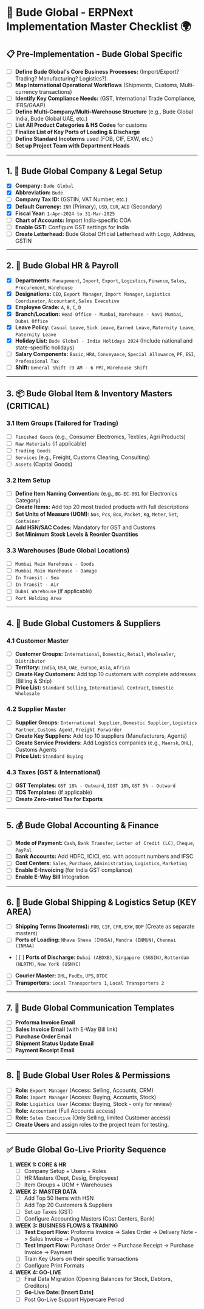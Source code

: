 # 🚀 Bude Global - ERPNext Implementation Master Checklist 🌍

## 📋 Pre-Implementation - Bude Global Specific

*   [ ] **Define Bude Global's Core Business Processes:** (Import/Export? Trading? Manufacturing? Logistics?)
*   [ ] **Map International Operational Workflows** (Shipments, Customs, Multi-currency transactions)
*   [ ] **Identify Key Compliance Needs:** (GST, International Trade Compliance, IFRS/GAAP)
*   [ ] **Define Multi-Company/Multi-Warehouse Structure** (e.g., Bude Global India, Bude Global UAE, etc.)
*   [ ] **List All Product Categories & HS Codes** for customs
*   [ ] **Finalize List of Key Ports of Loading & Discharge**
*   [ ] **Define Standard Incoterms** used (FOB, CIF, EXW, etc.)
*   [ ] **Set up Project Team with Department Heads**

---

## 1. 🏢 Bude Global Company & Legal Setup

*   [x] **Company:** `Bude Global`
*   [x] **Abbreviation:** `Bude`
*   [ ] **Company Tax ID:** (GSTIN, VAT Number, etc.)
*   [x] **Default Currency:** `INR` (Primary), `USD`, `EUR`, `AED` (Secondary)
*   [x] **Fiscal Year:** `1-Apr-2024 to 31-Mar-2025`
*   [ ] **Chart of Accounts:** Import India-specific COA
*   [ ] **Enable GST:** Configure GST settings for India
*   [ ] **Create Letterhead:** Bude Global Official Letterhead with Logo, Address, GSTIN

---

## 2. 👥 Bude Global HR & Payroll

*   [x] **Departments:** `Management`, `Import`, `Export`, `Logistics`, `Finance`, `Sales`, `Procurement`, `Warehouse`
*   [x] **Designations:** `CEO`, `Export Manager`, `Import Manager`, `Logistics Coordinator`, `Accountant`, `Sales Executive`
*   [x] **Employee Grade:** `A`, `B`, `C`, `D`
*   [x] **Branch/Location:** `Head Office - Mumbai`, `Warehouse - Navi Mumbai`, `Dubai Office`
*   [x] **Leave Policy:** `Casual Leave`, `Sick Leave`, `Earned Leave`, `Maternity Leave`, `Paternity Leave`
*   [x] **Holiday List:** `Bude Global - India Holidays 2024` (Include national and state-specific holidays)
*   [ ] **Salary Components:** `Basic`, `HRA`, `Conveyance`, `Special Allowance`, `PF`, `ESI`, `Professional Tax`
*   [ ] **Shift:** `General Shift (9 AM - 6 PM)`, `Warehouse Shift`

---

## 3. 📦 Bude Global Item & Inventory Masters (CRITICAL)

### 3.1 Item Groups (Tailored for Trading)
*   [ ] `Finished Goods` (e.g., Consumer Electronics, Textiles, Agri Products)
*   [ ] `Raw Materials` (if applicable)
*   [ ] `Trading Goods`
*   [ ] `Services` (e.g., Freight, Customs Clearing, Consulting)
*   [ ] `Assets` (Capital Goods)

### 3.2 Item Setup
*   [ ] **Define Item Naming Convention:** (e.g., `BG-EC-001` for Electronics Category)
*   [ ] **Create Items:** Add top 20 most traded products with full descriptions
*   [ ] **Set Units of Measure (UOM):** `Nos`, `Pcs`, `Box`, `Packet`, `Kg`, `Meter`, `Set`, `Container`
*   [ ] **Add HSN/SAC Codes:** Mandatory for GST and Customs
*   [ ] **Set Minimum Stock Levels & Reorder Quantities**

### 3.3 Warehouses (Bude Global Locations)
*   [ ] `Mumbai Main Warehouse - Goods`
*   [ ] `Mumbai Main Warehouse - Damage`
*   [ ] `In Transit - Sea`
*   [ ] `In Transit - Air`
*   [ ] `Dubai Warehouse` (if applicable)
*   [ ] `Port Holding Area`

---

## 4. 🤝 Bude Global Customers & Suppliers

### 4.1 Customer Master
*   [ ] **Customer Groups:** `International`, `Domestic`, `Retail`, `Wholesaler`, `Distributor`
*   [ ] **Territory:** `India`, `USA`, `UAE`, `Europe`, `Asia`, `Africa`
*   [ ] **Create Key Customers:** Add top 10 customers with complete addresses (Billing & Ship)
*   [ ] **Price List:** `Standard Selling`, `International Contract`, `Domestic Wholesale`

### 4.2 Supplier Master
*   [ ] **Supplier Groups:** `International Supplier`, `Domestic Supplier`, `Logistics Partner`, `Customs Agent`, `Freight Forwarder`
*   [ ] **Create Key Suppliers:** Add top 10 suppliers (Manufacturers, Agents)
*   [ ] **Create Service Providers:** Add Logistics companies (e.g., `Maersk`, `DHL`), Customs Agents
*   [ ] **Price List:** `Standard Buying`

### 4.3 Taxes (GST & International)
*   [ ] **GST Templates:** `GST 18% - Outward`, `IGST 18%`, `GST 5% - Outward`
*   [ ] **TDS Templates:** (if applicable)
*   [ ] **Create Zero-rated Tax for Exports**

---

## 5. 💰 Bude Global Accounting & Finance

*   [ ] **Mode of Payment:** `Cash`, `Bank Transfer`, `Letter of Credit (LC)`, `Cheque`, `PayPal`
*   [ ] **Bank Accounts:** Add HDFC, ICICI, etc. with account numbers and IFSC
*   [ ] **Cost Centers:** `Sales`, `Purchase`, `Administration`, `Logistics`, `Marketing`
*   [ ] **Enable E-Invoicing** (for India GST compliance)
*   [ ] **Enable E-Way Bill** Integration

---

## 6. 🚢 Bude Global Shipping & Logistics Setup (KEY AREA)

*   [ ] **Shipping Terms (Incoterms):** `FOB`, `CIF`, `CFR`, `EXW`, `DDP` (Create as separate masters)
*   [ ] **Ports of Loading:** `Nhava Sheva (INNSA)`, `Mundra (INMUN)`, `Chennai (INMAA)`
*   [ [ ] **Ports of Discharge:** `Dubai (AEDXB)`, `Singapore (SGSIN)`, `Rotterdam (NLRTM)`, `New York (USNYC)`
*   [ ] **Courier Master:** `DHL`, `FedEx`, `UPS`, `DTDC`
*   [ ] **Transporters:** `Local Transporters 1`, `Local Transporters 2`

---

## 7. 📧 Bude Global Communication Templates

*   [ ] **Proforma Invoice Email**
*   [ ] **Sales Invoice Email** (with E-Way Bill link)
*   [ ] **Purchase Order Email**
*   [ ] **Shipment Status Update Email**
*   [ ] **Payment Receipt Email**

---

## 8. 🔐 Bude Global User Roles & Permissions

*   [ ] **Role:** `Export Manager` (Access: Selling, Accounts, CRM)
*   [ ] **Role:** `Import Manager` (Access: Buying, Accounts, Stock)
*   [ ] **Role:** `Logistics User` (Access: Buying, Stock - only for review)
*   [ ] **Role:** `Accountant` (Full Accounts access)
*   [ ] **Role:** `Sales Executive` (Only Selling, limited Customer access)
*   [ ] **Create Users** and assign roles to the project team for testing.

---

## ✅ Bude Global Go-Live Priority Sequence

1.  **WEEK 1: CORE & HR**
    *   [ ] Company Setup + Users + Roles
    *   [ ] HR Masters (Dept, Desig, Employees)
    *   [ ] Item Groups + UOM + Warehouses

2.  **WEEK 2: MASTER DATA**
    *   [ ] Add Top 50 Items with HSN
    *   [ ] Add Top 20 Customers & Suppliers
    *   [ ] Set up Taxes (GST)
    *   [ ] Configure Accounting Masters (Cost Centers, Bank)

3.  **WEEK 3: BUSINESS FLOWS & TRAINING**
    *   [ ] **Test Export Flow:** Proforma Invoice -> Sales Order -> Delivery Note -> Sales Invoice -> Payment
    *   [ ] **Test Import Flow:** Purchase Order -> Purchase Receipt -> Purchase Invoice -> Payment
    *   [ ] Train Key Users on their specific transactions
    *   [ ] Configure Print Formats

4.  **WEEK 4: GO-LIVE**
    *   [ ] Final Data Migration (Opening Balances for Stock, Debtors, Creditors)
    *   [ ] **Go-Live Date: [Insert Date]**
    *   [ ] Post Go-Live Support Hypercare Period
